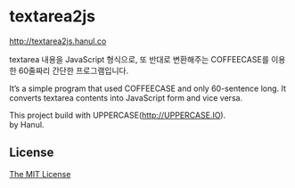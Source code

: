 textarea2js
===========
http://textarea2js.hanul.co

textarea 내용을 JavaScript 형식으로, 또 반대로 변환해주는 COFFEECASE를 이용한 60줄짜리 간단한 프로그램입니다.

It’s a simple program that used COFFEECASE and only 60-sentence long. It converts textarea contents into JavaScript form and vice versa. 

This project build with UPPERCASE(http://UPPERCASE.IO).<br>
by Hanul.

## License
[The MIT License](http://opensource.org/licenses/MIT)
